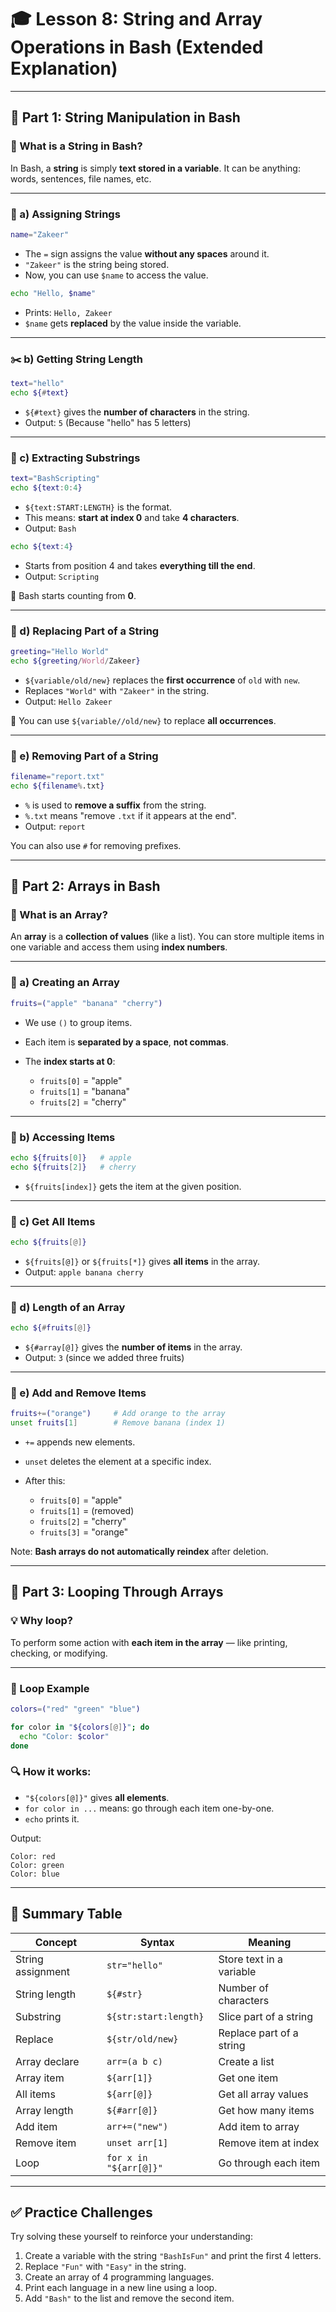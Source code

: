# 🎓 Lesson 8: String and Array Operations in Bash (Extended Explanation)

---

## 🧵 Part 1: String Manipulation in Bash

### 🔹 What is a String in Bash?

In Bash, a **string** is simply **text stored in a variable**. It can be anything: words, sentences, file names, etc.

---

### 📌 a) Assigning Strings

```bash
name="Zakeer"
```

* The `=` sign assigns the value **without any spaces** around it.
* `"Zakeer"` is the string being stored.
* Now, you can use `$name` to access the value.

```bash
echo "Hello, $name"
```

* Prints: `Hello, Zakeer`
* `$name` gets **replaced** by the value inside the variable.

---

### ✂️ b) Getting String Length

```bash
text="hello"
echo ${#text}
```

* `${#text}` gives the **number of characters** in the string.
* Output: `5`
  (Because "hello" has 5 letters)

---

### 📍 c) Extracting Substrings

```bash
text="BashScripting"
echo ${text:0:4}
```

* `${text:START:LENGTH}` is the format.
* This means: **start at index 0** and take **4 characters**.
* Output: `Bash`

```bash
echo ${text:4}
```

* Starts from position 4 and takes **everything till the end**.
* Output: `Scripting`

🔹 Bash starts counting from **0**.

---

### 🔁 d) Replacing Part of a String

```bash
greeting="Hello World"
echo ${greeting/World/Zakeer}
```

* `${variable/old/new}` replaces the **first occurrence** of `old` with `new`.
* Replaces `"World"` with `"Zakeer"` in the string.
* Output: `Hello Zakeer`

🧠 You can use `${variable//old/new}` to replace **all occurrences**.

---

### 🧼 e) Removing Part of a String

```bash
filename="report.txt"
echo ${filename%.txt}
```

* `%` is used to **remove a suffix** from the string.
* `%.txt` means "remove `.txt` if it appears at the end".
* Output: `report`

You can also use `#` for removing prefixes.

---

## 🧺 Part 2: Arrays in Bash

### 🔹 What is an Array?

An **array** is a **collection of values** (like a list).
You can store multiple items in one variable and access them using **index numbers**.

---

### 📌 a) Creating an Array

```bash
fruits=("apple" "banana" "cherry")
```

* We use `()` to group items.
* Each item is **separated by a space**, **not commas**.
* The **index starts at 0**:

  * `fruits[0]` = "apple"
  * `fruits[1]` = "banana"
  * `fruits[2]` = "cherry"

---

### 📎 b) Accessing Items

```bash
echo ${fruits[0]}   # apple
echo ${fruits[2]}   # cherry
```

* `${fruits[index]}` gets the item at the given position.

---

### 🔢 c) Get All Items

```bash
echo ${fruits[@]}
```

* `${fruits[@]}` or `${fruits[*]}` gives **all items** in the array.
* Output: `apple banana cherry`

---

### 📏 d) Length of an Array

```bash
echo ${#fruits[@]}
```

* `${#array[@]}` gives the **number of items** in the array.
* Output: `3` (since we added three fruits)

---

### 🧰 e) Add and Remove Items

```bash
fruits+=("orange")     # Add orange to the array
unset fruits[1]        # Remove banana (index 1)
```

* `+=` appends new elements.
* `unset` deletes the element at a specific index.
* After this:

  * `fruits[0]` = "apple"
  * `fruits[1]` = (removed)
  * `fruits[2]` = "cherry"
  * `fruits[3]` = "orange"

Note: **Bash arrays do not automatically reindex** after deletion.

---

## 🔁 Part 3: Looping Through Arrays

### 💡 Why loop?

To perform some action with **each item in the array** — like printing, checking, or modifying.

---

### 🔄 Loop Example

```bash
colors=("red" "green" "blue")

for color in "${colors[@]}"; do
  echo "Color: $color"
done
```

### 🔍 How it works:

* `"${colors[@]}"` gives **all elements**.
* `for color in ...` means: go through each item one-by-one.
* `echo` prints it.

Output:

```
Color: red
Color: green
Color: blue
```

---

## 🧠 Summary Table

| Concept           | Syntax                 | Meaning                  |
| ----------------- | ---------------------- | ------------------------ |
| String assignment | `str="hello"`          | Store text in a variable |
| String length     | `${#str}`              | Number of characters     |
| Substring         | `${str:start:length}`  | Slice part of a string   |
| Replace           | `${str/old/new}`       | Replace part of a string |
| Array declare     | `arr=(a b c)`          | Create a list            |
| Array item        | `${arr[1]}`            | Get one item             |
| All items         | `${arr[@]}`            | Get all array values     |
| Array length      | `${#arr[@]}`           | Get how many items       |
| Add item          | `arr+=("new")`         | Add item to array        |
| Remove item       | `unset arr[1]`         | Remove item at index     |
| Loop              | `for x in "${arr[@]}"` | Go through each item     |

---

## ✅ Practice Challenges

Try solving these yourself to reinforce your understanding:

1. Create a variable with the string `"BashIsFun"` and print the first 4 letters.
2. Replace `"Fun"` with `"Easy"` in the string.
3. Create an array of 4 programming languages.
4. Print each language in a new line using a loop.
5. Add `"Bash"` to the list and remove the second item.
